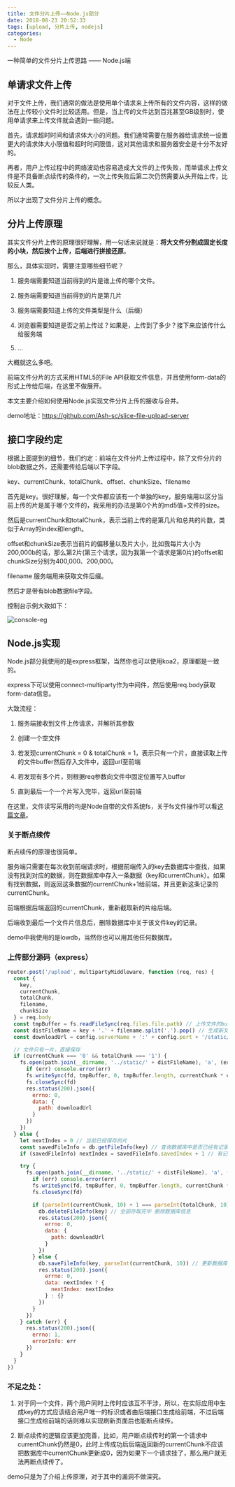 ```yaml
---
title: 文件分片上传——Node.js部分
date: 2018-08-23 20:52:33
tags: [upload, 分片上传, nodejs]
categories:
  - Node
---
```


一种简单的文件分片上传思路 —— Node.js端

<!-- more -->

## 单请求文件上传

对于文件上传，我们通常的做法是使用单个请求来上传所有的文件内容，这样的做法在上传较小文件时比较适用。但是，当上传的文件达到百兆甚至GB级别时，使用单请求来上传文件就会遇到一些问题。

首先，请求超时时间和请求体大小的问题。我们通常需要在服务器给请求统一设置更大的请求体大小限值和超时时间限值，这对其他请求和服务器安全是十分不友好的。

再者，用户上传过程中的网络波动也容易造成大文件的上传失败，而单请求上传文件是不具备断点续传的条件的，一次上传失败后第二次仍然需要从头开始上传，比较反人类。

所以才出现了文件分片上传的概念。

## 分片上传原理

其实文件分片上传的原理很好理解，用一句话来说就是：**将大文件分割成固定长度的小块，然后挨个上传，后端进行拼接还原**。

那么，具体实现时，需要注意哪些细节呢？

1. 服务端需要知道当前得到的片是谁上传的哪个文件。

2. 服务端需要知道当前得到的片是第几片

3. 服务端需要知道上传的文件类型是什么（后缀）

4. 浏览器需要知道是否之前上传过？如果是，上传到了多少？接下来应该传什么给服务端

5. …

大概就这么多吧。

前端文件分片的方式采用HTML5的File API获取文件信息，并且使用form-data的形式上传给后端，在这里不做展开。

本文主要介绍如何使用Node.js实现文件分片上传的接收与合并。

demo地址：https://github.com/Ash-sc/slice-file-upload-server

## 接口字段约定

根据上面提到的细节，我们约定：前端在文件分片上传过程中，除了文件分片的blob数据之外，还需要传给后端以下字段。

key、currentChunk、totalChunk、offset、chunkSize、filename

首先是key。很好理解，每一个文件都应该有一个单独的key，服务端用以区分当前上传的片是属于哪个文件的，我采用的办法是第0个片的md5值+文件的size。

然后是currentChunk和totalChunk，表示当前上传的是第几片和总共的片数，类似于Array的index和length。

offset和chunkSize表示当前片的偏移量以及片大小，比如我每片大小为200,000b的话，那么第2片(第三个请求，因为我第一个请求是第0片)的offset和chunkSize分别为400,000、200,000。

filename 服务端用来获取文件后缀。

然后才是带有blob数据file字段。

控制台示例大致如下：

![console-eg](http://web-site-files.ashshen.cc/slice-file-upload/upload-example.png)

## Node.js实现

Node.js部分我使用的是express框架，当然你也可以使用koa2，原理都是一致的。

express下可以使用connect-multiparty作为中间件，然后使用req.body获取form-data信息。

大致流程：

1. 服务端接收到文件上传请求，并解析其参数

2. 创建一个空文件

2. 若发现currentChunk = 0 & totalChunk = 1，表示只有一个片，直接读取上传的文件buffer然后存入文件中，返回url至前端

3. 若发现有多个片，则根据req参数向文件中固定位置写入buffer

4. 直到最后一个一个片写入完毕，返回url至前端


在这里，文件读写采用的均是Node自带的文件系统fs，关于fs文件操作可以看[这篇文章](https://www.html-js.cn/details/E1CJFSes.html)。

### 关于断点续传

断点续传的原理也很简单。

服务端只需要在每次收到前端请求时，根据前端传入的key去数据库中查找，如果没有找到对应的数据，则在数据库中存入一条数据（key和currentChunk）。如果有找到数据，则返回这条数据的currentChunk+1给前端，并且更新这条记录的currentChunk。

前端根据后端返回的currentChunk，重新截取新的片给后端。

后端收到最后一个文件片信息后，删除数据库中关于该文件key的记录。

demo中我使用的是lowdb，当然你也可以用其他任何数据库。

### 上传部分源码（express）
``` js
router.post('/upload', multipartyMiddleware, function (req, res) {
  const {
    key,
    currentChunk,
    totalChunk,
    filename,
    chunkSize
  } = req.body
  const tmpBuffer = fs.readFileSync(req.files.file.path) // 上传文件的buffer信息
  const distFileName = key + '.' + filename.split('.').pop() // 生成新文件名称
  const downloadUrl = config.serverName + ':' + config.port + '/static/' + distFileName // 下载地址

  // 文件只有一片，直接保存
  if (currentChunk === '0' && totalChunk === '1') {
    fs.open(path.join(__dirname, '../static/' + distFileName), 'a', (err, fd) => {
      if (err) console.error(err)
      fs.writeSync(fd, tmpBuffer, 0, tmpBuffer.length, currentChunk * chunkSize)
      fs.closeSync(fd)
      res.status(200).json({
        errno: 0,
        data: {
          path: downloadUrl
        }
      })
    })
  } else {
    let nextIndex = 0 // 当前已经保存的片
    const savedFileInfo = db.getFileInfo(key) // 查询数据库中是否已经有记录
    if (savedFileInfo) nextIndex = savedFileInfo.savedIndex + 1 // 有记录则更新变量

    try {
      fs.open(path.join(__dirname, '../static/' + distFileName), 'a', (err, fd) => {
        if (err) console.error(err)
        fs.writeSync(fd, tmpBuffer, 0, tmpBuffer.length, currentChunk * chunkSize)
        fs.closeSync(fd)

        if (parseInt(currentChunk, 10) + 1 === parseInt(totalChunk, 10)) {
          db.deleteFileInfo(key) // 全部存取完毕 删除数据库信息
          res.status(200).json({
            errno: 0,
            data: {
              path: downloadUrl
            }
          })
        } else {
          db.saveFileInfo(key, parseInt(currentChunk, 10)) // 更新数据库信息
          res.status(200).json({
            errno: 0,
            data: nextIndex ? {
              nextIndex: nextIndex
            } : {}
          })
        }
      })
    } catch (err) {
      res.status(200).json({
        errno: 1,
        errorInfo: err
      })
    }
  }
})
```

### 不足之处：

1. 对于同一个文件，两个用户同时上传时应该互不干涉，所以，在实际应用中生成key的方式应该结合用户唯一的标识或者由后端接口生成给前端，不过后端接口生成给前端的话则难以实现刷新页面后也能断点续传。

2. 断点续传的逻辑应该更加完善，比如，用户断点续传时的第一个请求中currentChunk仍然是0，此时上传成功后后端返回新的currentChunk不应该把数据库中currentChunk更新成0，因为如果下一个请求挂了，那么用户就无法再断点续传了。

demo只是为了介绍上传原理，对于其中的漏洞不做深究。




